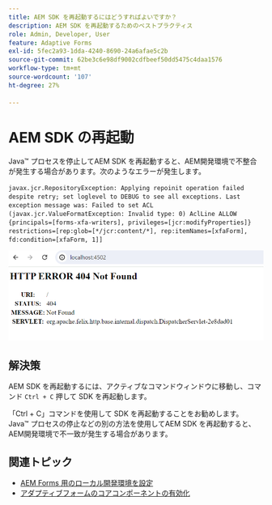 ```yaml
---
title: AEM SDK を再起動するにはどうすればよいですか？
description: AEM SDK を再起動するためのベストプラクティス
role: Admin, Developer, User
feature: Adaptive Forms
exl-id: 5fec2a93-1dda-4240-8690-24a6afae5c2b
source-git-commit: 62be3c6e98df9002cdfbeef50dd5475c4daa1576
workflow-type: tm+mt
source-wordcount: '107'
ht-degree: 27%

---
```


# AEM SDK の再起動

Java™ プロセスを停止してAEM SDK を再起動すると、AEM開発環境で不整合が発生する場合があります。次のようなエラーが発生します。

`javax.jcr.RepositoryException: Applying repoinit operation failed despite retry; set loglevel to DEBUG to see all exceptions. Last exception message was: Failed to set ACL (javax.jcr.ValueFormatException: Invalid type: 0) AclLine ALLOW {principals=[forms-xfa-writers], privileges=[jcr:modifyProperties]} restrictions=[rep:glob=[*/jcr:content/*], rep:itemNames=[xfaForm], fd:condition=[xfaForm, 1]]`

![Restart-aem-sdk-error](/help/forms/assets/restart-sdk-error.png)

## 解決策

AEM SDK を再起動するには、アクティブなコマンドウィンドウに移動し、コマンド `Ctrl + C` 押して SDK を再起動します。

「Ctrl + C」コマンドを使用して SDK を再起動することをお勧めします。 Java™ プロセスの停止などの別の方法を使用してAEM SDK を再起動すると、AEM開発環境で不一致が発生する場合があります。

## 関連トピック

* [AEM Forms 用のローカル開発環境を設定](/help/forms/setup-local-development-environment.md)
* [アダプティブフォームのコアコンポーネントの有効化](/help/forms/enable-adaptive-forms-core-components.md)
